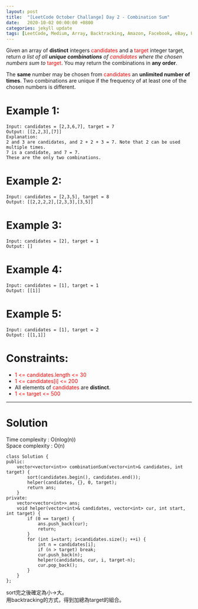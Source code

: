 ```yaml
---
layout: post
title:  "[LeetCode October Challange] Day 2 - Combination Sum"
date:   2020-10-02 00:00:00 +0800
categories: jekyll update
tags: [LeetCode, Medium, Array, Backtracking, Amazon, Facebook, eBay, Uber, Microsoft, Apple]
---
```

Given an array of **distinct** integers <font color="red">candidates</font> and a <font color="red">target</font> integer target, return *a list of all **unique combinations** of <font color="red">candidates</font> where the chosen numbers sum to* <font color="red">target</font>. You may return the combinations in **any order**.  

The **same** number may be chosen from <font color="red">candidates</font> an **unlimited number of times**. Two combinations are unique if the frequency of at least one of the chosen numbers is different.  

# Example 1:  
	Input: candidates = [2,3,6,7], target = 7
	Output: [[2,2,3],[7]]
	Explanation:
	2 and 3 are candidates, and 2 + 2 + 3 = 7. Note that 2 can be used multiple times.
	7 is a candidate, and 7 = 7.
	These are the only two combinations.

# Example 2:  
	Input: candidates = [2,3,5], target = 8
	Output: [[2,2,2,2],[2,3,3],[3,5]]

# Example 3:  
	Input: candidates = [2], target = 1
	Output: []

# Example 4:  
	Input: candidates = [1], target = 1
	Output: [[1]]

# Example 5:  
	Input: candidates = [1], target = 2
	Output: [[1,1]]

# Constraints:  
- <font color="red">1 <= candidates.length <= 30</font>
- <font color="red">1 <= candidates[i] <= 200</font>
- All elements of <font color="red">candidates</font> are **distinct**.
- <font color="red">1 <= target <= 500</font>

______________________  

# Solution

Time complexity : O(nlog(n))  
Space complexity : O(n)  

	class Solution {
	public:
	    vector<vector<int>> combinationSum(vector<int>& candidates, int target) {
	        sort(candidates.begin(), candidates.end());
	        helper(candidates, {}, 0, target);
	        return ans;
	    }
	private:
	    vector<vector<int>> ans;
	    void helper(vector<int>& candidates, vector<int> cur, int start, int target) {
	        if (0 == target) {
	            ans.push_back(cur);
	            return;
	        }
	        for (int i=start; i<candidates.size(); ++i) {
	            int n = candidates[i];
	            if (n > target) break;
	            cur.push_back(n);
	            helper(candidates, cur, i, target-n);
	            cur.pop_back();
	        }
	    }
	};

sort完之後確定為小→大。  
用backtracking的方式，得到加總為target的組合。